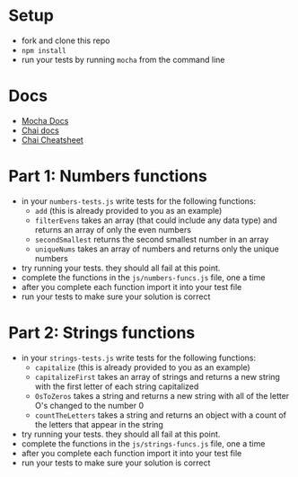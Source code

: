 # Setup
- fork and clone this repo
- `npm install`
- run your tests by running `mocha` from the command line

# Docs
- [Mocha Docs](https://mochajs.org/)
- [Chai docs](http://chaijs.com/)
- [Chai Cheatsheet](http://ricostacruz.com/cheatsheets/chai.html)

# Part 1: Numbers functions
- in your `numbers-tests.js` write tests for the following functions:
  - `add` (this is already provided to you as an example)
  - `filterEvens` takes an array (that could include any data type) and returns an array of only the even numbers
  - `secondSmallest` returns the second smallest number in an array
  - `uniqueNums` takes an array of numbers and returns only the unique numbers
- try running your tests. they should all fail at this point.
- complete the functions in the `js/numbers-funcs.js` file, one a time
- after you complete each function import it into your test file
- run your tests to make sure your solution is correct

# Part 2: Strings functions
- in your `strings-tests.js` write tests for the following functions:
  - `capitalize` (this is already provided to you as an example)
  - `capitalizeFirst` takes an array of strings and returns a new string with the first letter of each string capitalized
  - `OsToZeros` takes a string and returns a new string with all of the letter O's changed to the number 0
  - `countTheLetters` takes a string and returns an object with a count of the letters that appear in the string
- try running your tests. they should all fail at this point.
- complete the functions in the `js/strings-funcs.js` file, one a time
- after you complete each function import it into your test file
- run your tests to make sure your solution is correct